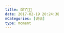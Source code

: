 ```yaml
---
title: 爆了🤪🤪
date: 2017-02-19 20:24:38
mCategories: [说说]
type: moment
---
```


<div id="pics-20170219202438"></div>

<script src="/lib/moment/pics.js"></script>
<script>
var data = [
    {"link": "2017-02-19_000000.jpeg", "type": "shuoshuo"}
];
picsRender(data, "pics-20170219202438");
</script>
